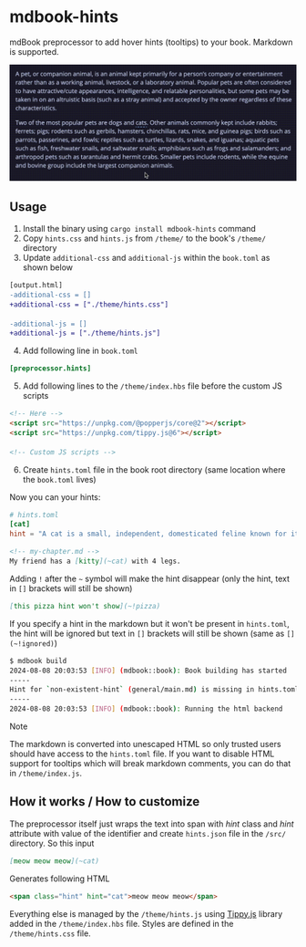 # mdbook-hints
mdBook preprocessor to add hover hints (tooltips) to your book. Markdown is supported.

![mdbook-hints showcase](assets/showcase.gif)

## Usage
1. Install the binary using `cargo install mdbook-hints` command
2. Copy `hints.css` and `hints.js` from `/theme/` to the book's `/theme/` directory
3. Update `additional-css` and `additional-js` within the `book.toml` as shown below
```diff
[output.html]
-additional-css = []
+additional-css = ["./theme/hints.css"]

-additional-js = []
+additional-js = ["./theme/hints.js"]
```
4. Add following line in `book.toml`
```toml
[preprocessor.hints]
```
5. Add following lines to the `/theme/index.hbs` file before the custom JS scripts
```html
<!-- Here -->
<script src="https://unpkg.com/@popperjs/core@2"></script>
<script src="https://unpkg.com/tippy.js@6"></script>

<!-- Custom JS scripts -->
```
6. Create `hints.toml` file in the book root directory (same location where the `book.toml` lives)

Now you can your hints:
```toml
# hints.toml
[cat]
hint = "A cat is a small, independent, domesticated feline known for its playful and sometimes mysterious nature. *meow*"
```
```md
<!-- my-chapter.md -->
My friend has a [kitty](~cat) with 4 legs.
```

Adding `!` after the `~` symbol will make the hint disappear (only the hint, text in `[]` brackets will still be shown)
```md
[this pizza hint won't show](~!pizza)
```

If you specify a hint in the markdown but it won't be present in `hints.toml`, the hint will be ignored but text in `[]` brackets will still be shown (same as `[](~!ignored)`)
```sh
$ mdbook build
2024-08-08 20:03:53 [INFO] (mdbook::book): Book building has started
-----
Hint for `non-existent-hint` (general/main.md) is missing in hints.toml!
-----
2024-08-08 20:03:53 [INFO] (mdbook::book): Running the html backend
```

> [!NOTE]  
> The markdown is converted into unescaped HTML so only trusted users should have access to the `hints.toml` file. If you want to disable HTML support for tooltips which will break markdown comments, you can do that in `/theme/index.js`.

## How it works / How to customize
The preprocessor itself just wraps the text into span with _hint_ class and _hint_ attribute with value of the identifier and create `hints.json` file in the `/src/` directory.
So this input
```md
[meow meow meow](~cat)
```
Generates following HTML
```html
<span class="hint" hint="cat">meow meow meow</span>
```
Everything else is managed by the `/theme/hints.js` using [Tippy.js](https://atomiks.github.io/tippyjs/) library added in the `/theme/index.hbs` file. Styles are defined in the `/theme/hints.css` file.